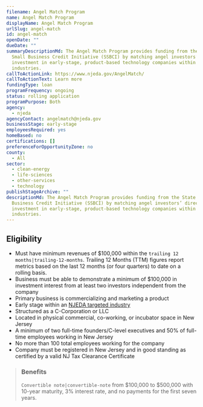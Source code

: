 ```yaml
---
filename: Angel Match Program
name: Angel Match Program
displayName: Angel Match Program
urlSlug: angel-match
id: angel-match
openDate: ""
dueDate: ""
summaryDescriptionMd: The Angel Match Program provides funding from the State
  Small Business Credit Initiative (SSBCI) by matching angel investors’ direct
  investment in early-stage, product-based technology companies within targeted
  industries.
callToActionLink: https://www.njeda.gov/AngelMatch/
callToActionText: Learn more
fundingType: loan
programFrequency: ongoing
status: rolling application
programPurpose: Both
agency:
  - njeda
agencyContact: angelmatch@njeda.gov
businessStage: early-stage
employeesRequired: yes
homeBased: no
certifications: []
preferenceForOpportunityZone: no
county:
  - All
sector:
  - clean-energy
  - life-sciences
  - other-services
  - technology
publishStageArchive: ""
descriptionMd: The Angel Match Program provides funding from the State Small
  Business Credit Initiative (SSBCI) by matching angel investors’ direct
  investment in early-stage, product-based technology companies within targeted
  industries.
---
```

## Eligibility

* Must have minimum revenues of $100,000 within the `trailing 12 months|trailing-12-months`. Trailing 12 Months (TTM) figures report metrics based on the last 12 months (or four quarters) to date on a rolling basis.
* Business must be able to demonstrate a minimum of $100,000 in investment interest from at least two investors independent from the company
* Primary business is commercializing and marketing a product
* Early stage within an [NJEDA targeted industry](https://www.njeda.gov/wp-content/uploads/2022/11/Appendix-C-Targeted-Industries-Definitions-12.6.22_v2.pdf)
* Structured as a C-Corporation or LLC
* Located in physical commercial, co-working, or incubator space in New Jersey
* A minimum of two full-time founders/C-level executives and 50% of full-time employees working in New Jersey
* No more than 100 total employees working for the company
* Company must be registered in New Jersey and in good standing as certified by a valid NJ Tax Clearance Certificate

> ### Benefits
>
>  `Convertible note|convertible-note` from $100,000 to $500,000 with 10-year maturity, 3% interest rate, and no payments for the first seven years.